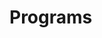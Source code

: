 # Programs











































































































































































































































































